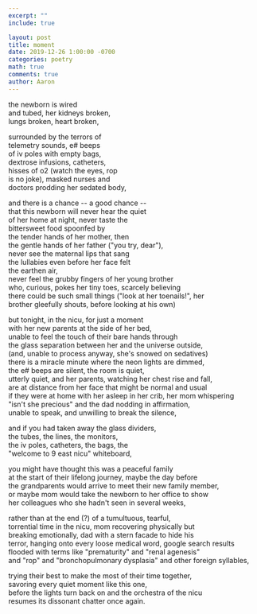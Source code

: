 ```yaml
---
excerpt: ""
include: true

layout: post
title: moment 
date: 2019-12-26 1:00:00 -0700
categories: poetry
math: true
comments: true
author: Aaron
---
```





the newborn is wired  
and tubed, her kidneys broken,  
lungs broken, heart broken,  

surrounded by the terrors of  
telemetry sounds, e# beeps  
of iv poles with empty bags,  
dextrose infusions, catheters,  
hisses of o2 (watch the eyes, rop  
is no joke), masked nurses and  
doctors prodding her sedated body,  

and there is a chance -- a good chance --  
that this newborn will never hear the quiet  
of her home at night, never taste the  
bittersweet food spoonfed by  
the tender hands of her mother, then  
the gentle hands of her father ("you try, dear"),  
never see the maternal lips that sang  
the lullabies even before her face felt  
the earthen air,  
never feel the grubby fingers of her young brother  
who, curious, pokes her tiny toes, scarcely believing  
there could be such small things ("look at her toenails!", her  
brother gleefully shouts, before looking at his own)  

but tonight, in the nicu, for just a moment  
with her new parents at the side of her bed,  
unable to feel the touch of their bare hands through  
the glass separation between her and the universe outside,  
(and, unable to process anyway, she's snowed on sedatives)  
there is a miracle minute where the neon lights are dimmed,  
the e# beeps are silent, the room is quiet,  
utterly quiet, and her parents, watching her chest rise and fall,  
are at distance from her face that might be normal and usual  
if they were at home with her asleep in her crib, her mom whispering  
"isn't she precious" and the dad nodding in affirmation,  
unable to speak, and unwilling to break the silence,  

and if you had taken away the glass dividers,  
the tubes, the lines, the monitors,  
the iv poles, catheters, the bags, the  
"welcome to 9 east nicu" whiteboard,  

you might have thought this was a peaceful family  
at the start of their lifelong journey, maybe the day before  
the grandparents would arrive to meet their new family member,  
or maybe mom would take the newborn to her office to show  
her colleagues who she hadn't seen in several weeks,  

rather than at the end (?) of a tumultuous, tearful,  
torrential time in the nicu, mom recovering physically but  
breaking emotionally, dad with a stern facade to hide his  
terror, hanging onto every loose medical word, google search results  
flooded with terms like "prematurity" and "renal agenesis"  
and "rop" and "bronchopulmonary dysplasia" and other foreign syllables,  

trying their best to make the most of their time together,  
savoring every quiet moment like this one,  
before the lights turn back on and the orchestra of the nicu  
resumes its dissonant chatter once again.
